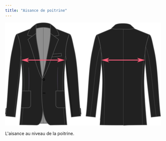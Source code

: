 ```yaml
---
title: "Aisance de poitrine"
---
```


![Aisance de poitrine](chestease.svg)

L'aisance au niveau de la poitrine.




